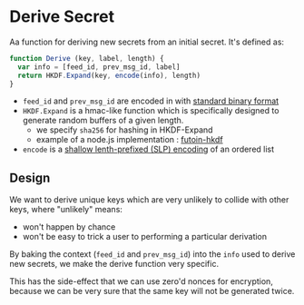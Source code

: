 # Derive Secret

Aa function for deriving new secrets from an initial secret.
It's defined as:

```js
function Derive (key, label, length) {
  var info = [feed_id, prev_msg_id, label]
  return HKDF.Expand(key, encode(info), length)
}
```

- `feed_id` and `prev_msg_id` are encoded in with [standard binary format](../encoding/ctp.md)
- `HKDF.Expand` is a hmac-like function which is specifically designed to generate random buffers of a given length.
  - we specify `sha256` for hashing in HKDF-Expand 
  - example of a node.js implementation : [futoin-hkdf](https://www.npmjs.com/package/futoin-hkdf#hkdfexpandhash-hash_len-prk-length-info-%E2%87%92-buffer)
- `encode` is a [shallow lenth-prefixed (SLP) encoding](../encoding/slp.md) of an ordered list

## Design

We want to derive unique keys which are very unlikely to collide with other keys, where "unlikely" means:
- won't happen by chance
- won't be easy to trick a user to performing a particular derivation

By baking the context (`feed_id` and `prev_msg_id`) into the `info` used to derive new secrets,
we make the derive function very specific.

This has the side-effect that we can use zero'd nonces for encryption, because we can be very sure
that the same key will not be generated twice.

